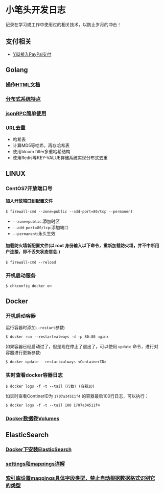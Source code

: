 # 小笔头开发日志

记录在学习或工作中使用过的相关技术，以防止岁月的冲击！

## 支付相关

- [Yii2接入PayPal支付](markdown/pay/yii2_join_up_paypal.md)

## Golang

### [操作HTML文档](https://www.flysnow.org/2018/01/20/golang-goquery-examples-selector.html)
### [分布式系统特点](markdown/golang/featrues-of-distributed-system.md)
### [jsonRPC简单使用](markdown/golang/featrues-of-distributed-system.md)

### URL去重

- 哈希表
- 计算MD5等哈希，再存哈希表
- 使用bloom filter多重哈希结构
- 使用Redis等KEY-VALUE存储系统实现分布式去重

## LINUX

### CentOS7开放端口号

#### 加入开放端口到配置文件

```shell
$ firewall-cmd --zone=public --add-port=80/tcp --permanent
```

- `--zone=public`:添加时区
- `--add-port=80/tcp`:添加端口
- `--permanent`:永久生效

#### 加载防火墙新配置文件(以 root 身份输入以下命令，重新加载防火墙，并不中断用户连接，即不丢失状态信息.)

```shell
$ firewall-cmd --reload
```

### 开机启动服务

```shell
$ chkconfig docker on
```
## Docker

### 开机启动容器

运行容器时添加`--restart`参数:
```shell
$ docker run --restart=always -d -p 80:80 nginx
```

如果容器已经启动过了，但是现在停止了退出了，可以使用 `update` 命令，进行对容器进行更新参数:
```shell
$ docker update --restart=always <ContainerID>
```

### 实时查看docker容器日志

```shell
$ docker logs -f -t --tail (行数) (容器ID)
```

如实时查看ContinerID为 `1707a34511f4` 的容器最后100行日志，可以执行：

```shell
$ docker logs -f -t --tail 100 1707a34511f4
```
### [Docker数据卷Volumes](./markdown/docker/Docker数据卷Volumes.md)

## ElasticSearch

### [Docker下安装ElasticSearch](./markdown/elasticsearch/docker-install-elasticsearch.md)

### [settings和mappings详解](https://www.cnblogs.com/zlslch/p/6474424.html)

### [索引库设置mappings具体字段类型，禁止自动根据数据格式识别它的类型](https://blog.csdn.net/wfs1994/article/details/80766935)

